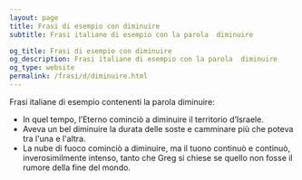 ```yaml
---
layout: page
title: Frasi di esempio con diminuire 
subtitle: Frasi italiane di esempio con la parola  diminuire

og_title: Frasi di esempio con diminuire 
og_description: Frasi italiane di esempio con la parola  diminuire
og_type: website
permalink: /frasi/d/diminuire.html
---
```


Frasi italiane di esempio contenenti la parola diminuire:


- In quel tempo, l’Eterno cominciò a diminuire il territorio d’Israele.
- Aveva un bel diminuire la durata delle soste e camminare più che poteva tra l'una e l'altra.
- La nube di fuoco cominciò a diminuire, ma il tuono continuò e continuò, inverosimilmente intenso, tanto che Greg si chiese se quello non fosse il rumore della fine del mondo.
